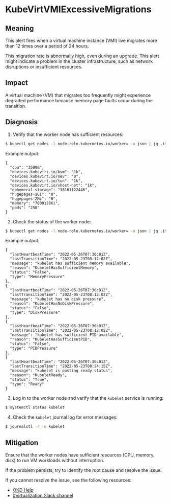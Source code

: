 # KubeVirtVMIExcessiveMigrations
<!--apinnick Nov 2022-->

## Meaning

This alert fires when a virtual machine instance (VMI) live migrates more than 12 times over a period of 24 hours.

This migration rate is abnormally high, even during an upgrade. This alert might indicate a problem in the cluster infrastructure, such as network disruptions or insufficient resources.

## Impact

A virtual machine (VM) that migrates too frequently might experience degraded performance because memory page faults occur during the transition.

## Diagnosis

1. Verify that the worker node has sufficient resources:
  ```bash
  $ kubectl get nodes -l node-role.kubernetes.io/worker= -o json | jq .items[].status.allocatable
  ```
  Example output:
  ```
  {
    "cpu": "3500m",
    "devices.kubevirt.io/kvm": "1k",
    "devices.kubevirt.io/sev": "0",
    "devices.kubevirt.io/tun": "1k",
    "devices.kubevirt.io/vhost-net": "1k",
    "ephemeral-storage": "38161122446",
    "hugepages-1Gi": "0",
    "hugepages-2Mi": "0",
    "memory": "7000128Ki",
    "pods": "250"
  }
  ```
2. Check the status of the worker node:
  ```bash
  $ kubectl get nodes -l node-role.kubernetes.io/worker= -o json | jq .items[].status.conditions
  ```
  Example output:
  ```
  {
    "lastHeartbeatTime": "2022-05-26T07:36:01Z",
    "lastTransitionTime": "2022-05-23T08:12:02Z",
    "message": "kubelet has sufficient memory available",
    "reason": "KubeletHasSufficientMemory",
    "status": "False",
    "type": "MemoryPressure"
  },
  {
    "lastHeartbeatTime": "2022-05-26T07:36:01Z",
    "lastTransitionTime": "2022-05-23T08:12:02Z",
    "message": "kubelet has no disk pressure",
    "reason": "KubeletHasNoDiskPressure",
    "status": "False",
    "type": "DiskPressure"
  },
  {
    "lastHeartbeatTime": "2022-05-26T07:36:01Z",
    "lastTransitionTime": "2022-05-23T08:12:02Z",
    "message": "kubelet has sufficient PID available",
    "reason": "KubeletHasSufficientPID",
    "status": "False",
    "type": "PIDPressure"
  },
  {
    "lastHeartbeatTime": "2022-05-26T07:36:01Z",
    "lastTransitionTime": "2022-05-23T08:24:15Z",
    "message": "kubelet is posting ready status",
    "reason": "KubeletReady",
    "status": "True",
    "type": "Ready"
  }
  ```
3. Log in to the worker node and verify that the `kubelet` service is running:
  ```bash
  $ systemctl status kubelet
  ```
4. Check the `kubelet` journal log for error messages:
  ```bash
  $ journalctl -r -u kubelet
  ```

## Mitigation

Ensure that the worker nodes have sufficient resources (CPU, memory, disk) to run VM workloads without interruption. 
 
If the problem persists, try to identify the root cause and resolve the issue. 

<!--CNV: If you cannot resolve the issue, log in to the [Customer Portal](https://access.redhat.com) and open a support case, attaching the artifacts gathered during the Diagnosis procedure.-->

<!--KVstart-->
If you cannot resolve the issue, see the following resources:

- [OKD Help](https://www.okd.io/help/)
- [#virtualization Slack channel](https://kubernetes.slack.com/channels/virtualization)
<!--KVend-->
